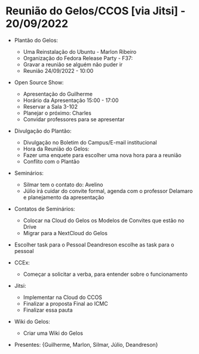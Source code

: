 # Reunião do Gelos/CCOS [via Jitsi] - 20/09/2022

- Plantão do Gelos:
    - Uma Reinstalação do Ubuntu - Marlon Ribeiro
    - Organização do Fedora Release Party - F37:
    - Gravar a reunião se alguém não puder ir
    - Reunião 24/09/2022 - 10:00
- Open Source Show:
    - Apresentação do Guilherme
    - Horário da Apresentação 15:00 - 17:00
    - Reservar a Sala 3-102
    - Planejar o próximo: Charles
    - Convidar professores para se apresentar

- Divulgação do Plantão:
    - Divulgação no Boletim do Campus/E-mail institucional
    - Hora da Reunião do Gelos:
    - Fazer uma enquete para escolher uma nova hora para a reunião 
    - Conflito com o Plantão
- Seminários:
    - Silmar tem o contato do: Avelino
    - Júlio irá cuidar do convite formal, agenda com o professor Delamaro e planejamento da apresentação
 
- Contatos de Seminários:
    - Colocar na Cloud do Gelos os Modelos de Convites que estão no Drive
    - Migrar para a NextCloud do Gelos
- Escolher task para o Pessoal
    Deandreson escolhe as task para o pessoal
- CCEx:
    - Começar a solicitar a verba, para entender sobre o funcionamento
- Jitsi:
    - Implementar na Cloud do CCOS
    - Finalizar a proposta Final ao ICMC
    - Finalizar essa pauta
- Wiki do Gelos:
    - Criar uma Wiki do Gelos
- Presentes: {Guilherme, Marlon, Silmar, Júlio, Deandreson}
